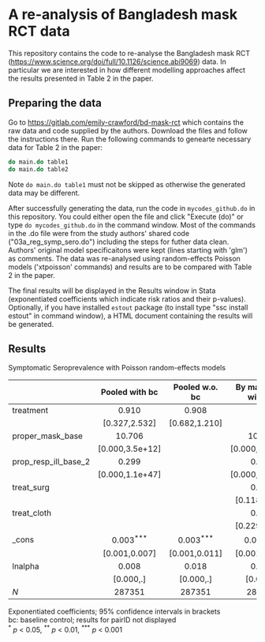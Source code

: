 # A re-analysis of Bangladesh mask RCT data
This repository contains the code to re-analyse the Bangladesh mask RCT (https://www.science.org/doi/full/10.1126/science.abi9069) data. In particular we are interested in how different modelling approaches affect the results presented in Table 2 in the paper.

## Preparing the data
Go to https://gitlab.com/emily-crawford/bd-mask-rct which contains the raw data and code supplied by the authors. Download the files and follow the instructions there. Run the following commands to genearte necessary data for Table 2 in the paper:
```stata
do main.do table1
do main.do table2
```
Note `do main.do table1` must not be skipped as otherwise the generated data may be different.

After successfully generating the data, run the code in `mycodes_github.do` in this repository. You could either open the file and click "Execute (do)" or type `do mycodes_github.do` in the command window. Most of the commands in the .do file were from the study authors' shared code ("03a_reg_symp_sero.do") including the steps for futher data clean. Authors' original model specificaitons were kept (lines starting with 'glm') as comments. The data was re-analysed using random-effects Poisson models ('xtpoisson' commands) and results are to be compared with Table 2 in the paper.

The final results will be displayed in the Results window in Stata (exponentiated coefficients which indicate risk ratios and their p-values). Optionally, if you have installed `estout` package (to install type "ssc install estout" in command window), a HTML document containing the results will be generated.

## Results

Symptomatic Seroprevalence with Poisson random-effects models

|              |         Pooled with bc                  |         Pooled w.o. bc                  |   By mask type with bc                  |   By mask type w.o. bc                  |
| ------------ | :-------------------------------------: | :-------------------------------------: | :-------------------------------------: | :-------------------------------------: |
| treatment    |                  0.910                  |                  0.908                  |                                         |                                         |
|              |          [0.327,2.532]                  |          [0.682,1.210]                  |                                         |                                         |
| proper\_mask\_base |                 10.706                  |                                         |                 10.817                  |                                         |
|              |        [0.000,3.5e+12]                  |                                         |        [0.000,5.3e+11]                  |                                         |
| prop\_resp\_ill\_base\_2 |                  0.299                  |                                         |                  0.291                  |                                         |
|              |        [0.000,1.1e+47]                  |                                         |        [0.000,2.1e+46]                  |                                         |
| treat\_surg   |                                         |                                         |                  0.896                  |                  0.900                  |
|              |                                         |                                         |          [0.118,6.791]                  |          [0.424,1.912]                  |
| treat\_cloth  |                                         |                                         |                  0.943                  |                  0.927                  |
|              |                                         |                                         |          [0.229,3.892]                  |          [0.363,2.365]                  |
| \_cons       |                  0.003<sup>\*\*\*</sup> |                  0.003<sup>\*\*\*</sup> |                  0.003<sup>\*\*\*</sup> |                  0.003<sup>\*\*\*</sup> |
|              |          [0.001,0.007]                  |          [0.001,0.011]                  |          [0.001,0.012]                  |          [0.001,0.009]                  |
| lnalpha      |                  0.008                  |                  0.018                  |                  0.008                  |                  0.018                  |
|              |              [0.000,.]                  |              [0.000,.]                  |              [0.000,.]                  |              [0.000,.]                  |
| *N*          |                 287351                  |                 287351                  |                 287351                  |                 287351                  |

Exponentiated coefficients; 95\% confidence intervals in brackets<br>
bc: baseline control; results for pairID not displayed<br>
<sup>\*</sup> *p* < 0.05, <sup>\*\*</sup> *p* < 0.01, <sup>\*\*\*</sup> *p* < 0.001
